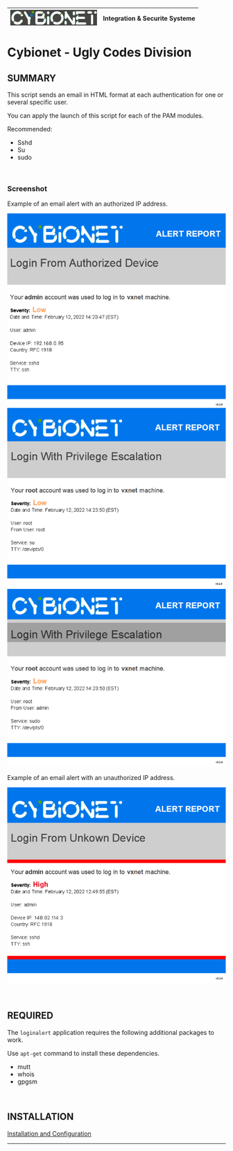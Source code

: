 | ![alt text][logo] | Integration & Securite Systeme |
| ------------- |:-------------:|

# Cybionet - Ugly Codes Division

## SUMMARY

This script sends an email in HTML format at each authentication for one or several specific user.


You can apply the launch of this script for each of the PAM modules.

Recommended:
 - Sshd
 - Su
 - sudo

<br>

### Screenshot

Example of an email alert with an authorized IP address.

![Email Alert Authorized](./md/LASSHOK.png "Email Alert Authorized for SSH")
![Email Alert Authorized](./md/LASUOK.png "Email Alert Authorized for SU")
![Email Alert Authorized](./md/LASUDOOK.png "Email Alert Authorized for SUDO")

Example of an email alert with an unauthorized IP address.

![Email Alert Unauthorized](./md/LASSHNOK.png "Email Alert Unauthorized for SSH")

<br>

## REQUIRED

The `loginalert` application requires the following additional packages to work.

 Use `apt-get` command to install these dependencies.
 - mutt
 - whois
 - gpgsm

<br>

## INSTALLATION

[Installation and Configuration](INSTALL.md) 

---
[logo]: ./md/logo.png "Cybionet"
